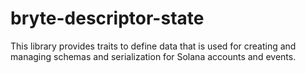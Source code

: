 # bryte-descriptor-state

This library provides traits to define data that is used for creating and managing schemas and serialization for
Solana accounts and events.
